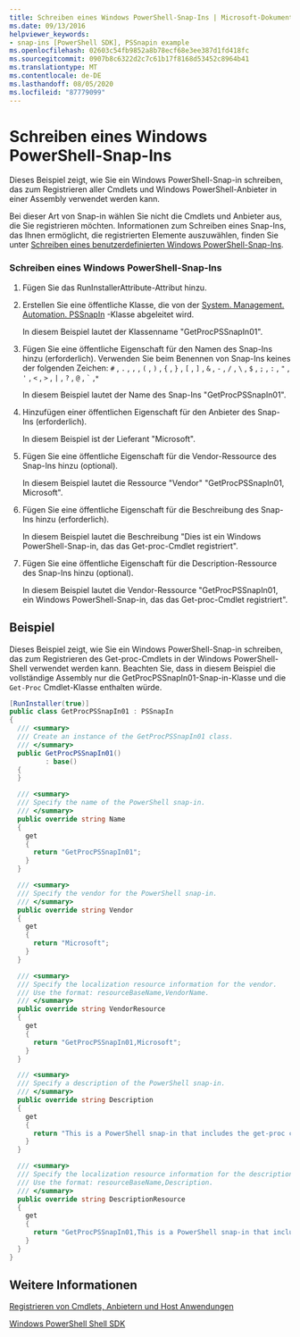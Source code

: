 ```yaml
---
title: Schreiben eines Windows PowerShell-Snap-Ins | Microsoft-Dokumentation
ms.date: 09/13/2016
helpviewer_keywords:
- snap-ins [PowerShell SDK], PSSnapin example
ms.openlocfilehash: 02603c54fb9852a8b78ecf68e3ee387d1fd418fc
ms.sourcegitcommit: 0907b8c6322d2c7c61b17f8168d53452c8964b41
ms.translationtype: MT
ms.contentlocale: de-DE
ms.lasthandoff: 08/05/2020
ms.locfileid: "87779099"
---
```

# <a name="writing-a-windows-powershell-snap-in"></a>Schreiben eines Windows PowerShell-Snap-Ins

Dieses Beispiel zeigt, wie Sie ein Windows PowerShell-Snap-in schreiben, das zum Registrieren aller Cmdlets und Windows PowerShell-Anbieter in einer Assembly verwendet werden kann.

Bei dieser Art von Snap-in wählen Sie nicht die Cmdlets und Anbieter aus, die Sie registrieren möchten. Informationen zum Schreiben eines Snap-Ins, das Ihnen ermöglicht, die registrierten Elemente auszuwählen, finden Sie unter [Schreiben eines benutzerdefinierten Windows PowerShell-Snap-Ins](./writing-a-custom-windows-powershell-snap-in.md).

### <a name="writing-a-windows-powershell-snap-in"></a>Schreiben eines Windows PowerShell-Snap-Ins

1. Fügen Sie das RunInstallerAttribute-Attribut hinzu.

2. Erstellen Sie eine öffentliche Klasse, die von der [System. Management. Automation. PSSnapIn](/dotnet/api/System.Management.Automation.PSSnapIn) -Klasse abgeleitet wird.

    In diesem Beispiel lautet der Klassenname "GetProcPSSnapIn01".

3. Fügen Sie eine öffentliche Eigenschaft für den Namen des Snap-Ins hinzu (erforderlich). Verwenden Sie beim Benennen von Snap-Ins keines der folgenden Zeichen: `#` , `.` , `,` , `(` , `)` , `{` , `}` , `[` , `]` , `&` , `-` , `/` , `\` , `$` , `;` , `:` , `"` , `'` , `<` , `>` , `|` , `?` , `@` , `` ` `` ,`*`

    In diesem Beispiel lautet der Name des Snap-Ins "GetProcPSSnapIn01".

4. Hinzufügen einer öffentlichen Eigenschaft für den Anbieter des Snap-Ins (erforderlich).

    In diesem Beispiel ist der Lieferant "Microsoft".

5. Fügen Sie eine öffentliche Eigenschaft für die Vendor-Ressource des Snap-Ins hinzu (optional).

    In diesem Beispiel lautet die Ressource "Vendor" "GetProcPSSnapIn01, Microsoft".

6. Fügen Sie eine öffentliche Eigenschaft für die Beschreibung des Snap-Ins hinzu (erforderlich).

    In diesem Beispiel lautet die Beschreibung "Dies ist ein Windows PowerShell-Snap-in, das das Get-proc-Cmdlet registriert".

7. Fügen Sie eine öffentliche Eigenschaft für die Description-Ressource des Snap-Ins hinzu (optional).

    In diesem Beispiel lautet die Vendor-Ressource "GetProcPSSnapIn01, ein Windows PowerShell-Snap-in, das das Get-proc-Cmdlet registriert".

## <a name="example"></a>Beispiel

Dieses Beispiel zeigt, wie Sie ein Windows PowerShell-Snap-in schreiben, das zum Registrieren des Get-proc-Cmdlets in der Windows PowerShell-Shell verwendet werden kann. Beachten Sie, dass in diesem Beispiel die vollständige Assembly nur die GetProcPSSnapIn01-Snap-in-Klasse und die `Get-Proc` Cmdlet-Klasse enthalten würde.

```csharp
[RunInstaller(true)]
public class GetProcPSSnapIn01 : PSSnapIn
{
  /// <summary>
  /// Create an instance of the GetProcPSSnapIn01 class.
  /// </summary>
  public GetProcPSSnapIn01()
         : base()
  {
  }

  /// <summary>
  /// Specify the name of the PowerShell snap-in.
  /// </summary>
  public override string Name
  {
    get
    {
      return "GetProcPSSnapIn01";
    }
  }

  /// <summary>
  /// Specify the vendor for the PowerShell snap-in.
  /// </summary>
  public override string Vendor
  {
    get
    {
      return "Microsoft";
    }
  }

  /// <summary>
  /// Specify the localization resource information for the vendor.
  /// Use the format: resourceBaseName,VendorName.
  /// </summary>
  public override string VendorResource
  {
    get
    {
      return "GetProcPSSnapIn01,Microsoft";
    }
  }

  /// <summary>
  /// Specify a description of the PowerShell snap-in.
  /// </summary>
  public override string Description
  {
    get
    {
      return "This is a PowerShell snap-in that includes the get-proc cmdlet.";
    }
  }

  /// <summary>
  /// Specify the localization resource information for the description.
  /// Use the format: resourceBaseName,Description.
  /// </summary>
  public override string DescriptionResource
  {
    get
    {
      return "GetProcPSSnapIn01,This is a PowerShell snap-in that includes the get-proc cmdlet.";
    }
  }
}
```

## <a name="see-also"></a>Weitere Informationen

[Registrieren von Cmdlets, Anbietern und Host Anwendungen](/previous-versions/ms714644(v=vs.85))

[Windows PowerShell Shell SDK](../windows-powershell-reference.md)
